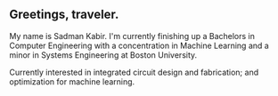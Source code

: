 ## Greetings, traveler.


My name is Sadman Kabir. I'm currently finishing up a Bachelors in Computer Engineering with a concentration in Machine Learning and a minor in Systems Engineering at Boston University.

Currently interested in integrated circuit design and fabrication; and optimization for machine learning.






<!--
**corndog-overflow/corndog-overflow** is a ✨ _special_ ✨ repository because its `README.md` (this file) appears on your GitHub profile.

Here are some ideas to get you started:

- 🔭 I’m currently working on ...
- 🌱 I’m currently learning ...
- 👯 I’m looking to collaborate on ...
- 🤔 I’m looking for help with ...
- 💬 Ask me about ...
- 📫 How to reach me: ...
- 😄 Pronouns: ...
- ⚡ Fun fact: ...
-->
